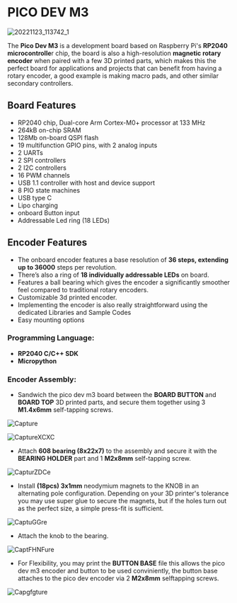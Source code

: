 # PICO DEV M3

![20221123_113742_1](https://user-images.githubusercontent.com/44074914/203675239-e666f68e-3007-4da6-83f4-6276f0353171.jpg)


The **Pico Dev M3** is a development board based on Raspberry Pi's **RP2040 microcontrolle**r chip, the board is also a high-resolution **magnetic rotary encoder** when paired with a few 3D printed parts, which makes this the perfect board for applications and projects that can benefit from having a rotary encoder, a good example is making macro pads, and other similar secondary controllers.

## **Board Features**
- RP2040 chip, Dual-core Arm Cortex-M0+ processor at 133 MHz
- 264kB on-chip SRAM
- 128Mb on-board QSPI flash
- 19 multifunction GPIO pins, with 2 analog inputs
- 2 UARTs
- 2 SPI controllers
- 2 I2C controllers
- 16 PWM channels
- USB 1.1 controller with host and device support
- 8 PIO state machines
- USB type C
- Lipo charging
- onboard Button input
- Addressable Led ring (18 LEDs)

## **Encoder Features**

- The onboard encoder features a base resolution of **36 steps, extending up to 36000** steps per revolution.
- There’s also a ring of **18 individually addressable LEDs** on board.
- Features a ball bearing which gives the encoder a significantly smoother feel compared to traditional rotary encoders.
- Customizable 3d printed encoder. 
- Implementing the encoder is also really straightforward using the dedicated Libraries and Sample Codes
- Easy mounting options

### **Programming Language:**

- **RP2040 C/C++ SDK** 
- **Micropython**

### **Encoder Assembly:**

- Sandwich the pico dev m3 board between the **BOARD BUTTON** and **BOARD TOP** 3D printed parts, and secure them together using 3 **M1.4x6mm** self-tapping screws.

![Capture](https://user-images.githubusercontent.com/44074914/209444073-41d47224-8d91-4deb-9c0e-4a108ad13419.PNG)

![CaptureXCXC](https://user-images.githubusercontent.com/44074914/209444082-f9c58404-2e73-40fc-9cee-b183f6893c2f.PNG)

- Attach **608 bearing (8x22x7)** to the assembly and secure it with the **BEARING HOLDER** part and 1 **M2x8mm** self-tapping screw.

![CapturZDCe](https://user-images.githubusercontent.com/44074914/209444088-0e20827a-11f1-461a-a567-2288d2ee2eeb.PNG)

- Install **(18pcs) 3x1mm** neodymium magnets to the KNOB in an alternating pole configuration.
Depending on your 3D printer's tolerance you may use super glue to secure the magnets, but if the holes turn out as the perfect size, a simple press-fit is sufficient.

![CaptuGGre](https://user-images.githubusercontent.com/44074914/209444094-9ce0751e-0a48-4a63-bfd8-c88e86bd2d27.PNG)

- Attach the knob to the bearing.

![CaptFHNFure](https://user-images.githubusercontent.com/44074914/209444101-c25a82e6-112c-44c5-989e-ac1bcc06dd92.PNG)

- For Flexibility, you may print the **BUTTON BASE** file this allows the pico dev m3 encoder and button to be used conviniently, the button base attaches to the pico dev encoder via 2 **M2x8mm** selftapping screws.

![Capgfgture](https://user-images.githubusercontent.com/44074914/209444385-965c41aa-b64a-484c-81ef-a5a061b4b158.PNG)


